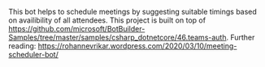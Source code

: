 This bot helps to schedule meetings by suggesting suitable timings based on availibility of all attendees. This project is built on top of https://github.com/microsoft/BotBuilder-Samples/tree/master/samples/csharp_dotnetcore/46.teams-auth. Further reading: https://rohannevrikar.wordpress.com/2020/03/10/meeting-scheduler-bot/
